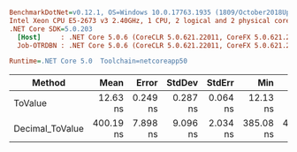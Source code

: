 ``` ini

BenchmarkDotNet=v0.12.1, OS=Windows 10.0.17763.1935 (1809/October2018Update/Redstone5)
Intel Xeon CPU E5-2673 v3 2.40GHz, 1 CPU, 2 logical and 2 physical cores
.NET Core SDK=5.0.203
  [Host]     : .NET Core 5.0.6 (CoreCLR 5.0.621.22011, CoreFX 5.0.621.22011), X64 RyuJIT
  Job-OTRDBN : .NET Core 5.0.6 (CoreCLR 5.0.621.22011, CoreFX 5.0.621.22011), X64 RyuJIT

Runtime=.NET Core 5.0  Toolchain=netcoreapp50  

```
|          Method |      Mean |    Error |   StdDev |   StdErr |       Min |       Max |    Median | Ratio | MannWhitney(5%) | RatioSD |
|---------------- |----------:|---------:|---------:|---------:|----------:|----------:|----------:|------:|---------------- |--------:|
|         ToValue |  12.63 ns | 0.249 ns | 0.287 ns | 0.064 ns |  12.13 ns |  13.30 ns |  12.62 ns |  1.00 |            Base |    0.00 |
| Decimal_ToValue | 400.19 ns | 7.898 ns | 9.096 ns | 2.034 ns | 385.08 ns | 416.18 ns | 399.13 ns | 31.70 |          Slower |    0.90 |
